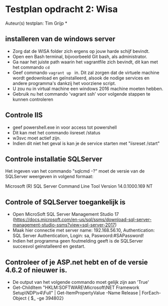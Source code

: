 # Testplan opdracht 2: Wisa



Auteur(s) testplan: Tim Grijp
\*
## installeren van de windows server

* Zorg dat de WISA folder zich ergens op jouw harde schijf bevindt.
* Open een Bash terminal, bijvoorbeeld Git bash, als administrator.  
* Ga naar het juiste path waarin het vagrantfile zich bevindt, dit kan met het commando ` cd `
* Geef commando `vagrant up ` in. Dit zal zorgen dat de virtuele machine wordt gedownload en geïnstalleerd, alsook de nodige services en andere programma's dankzij het voorziene script.
* U zou nu in virtual machine een windows 2016 machine moeten hebben.
* Gebruik nu het commando 'vagrant ssh' voor volgende stappen te kunnen controleren
## Controle IIS
* geef powershell.exe in voor access tot powershell
* Dit kan met het commando iisreset /status
* w3svc moet actief zijn.
* Indien dit niet het geval is kan je de service starten met "iisreset /start"

## Controle installatie SQLServer

Het ingeven van het commando "sqlcmd -?" moet de versie van de SQLServer weergeven in volgend formaat:

Microsoft (R) SQL Server Command Line Tool
Version 14.0.1000.169 NT


 ## Controle of SQLServer toegankelijk is

 * Open MicroSoft SQL Server Management Studio 17 (https://docs.microsoft.com/en-us/sql/ssms/download-sql-server-management-studio-ssms?view=sql-server-2017)
 * Maak hier connectie met server name: 192.168.56.10, Authentication: SQL Server Authentication, Login: sa, Paswoord:#SAPassword!
 * Indien het programma geen foutmelding geeft is de SQLServer succesvol geinstalleerd en gestart.


## Controleer of je ASP.net hebt en of de versie 4.6.2 of nieuwer is.
* De output van het volgende commando moet gelijk zijn aan 'True'
* Get-ChildItem "HKLM:SOFTWARE\Microsoft\NET Framework Setup\NDP\v4\Full\" | Get-ItemPropertyValue -Name Release | ForEach-Object { $_ -ge 394802}
